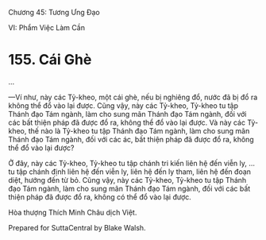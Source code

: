  

Chương 45: Tương Ưng Ðạo

VI: Phẩm Việc Làm Cần

# 155\. Cái Ghè

…

—Ví như, này các Tỷ-kheo, một cái ghè, nếu bị nghiêng đổ, nước đã bị đổ ra không thể đổ vào lại được. Cũng vậy, này các Tỷ-kheo, Tỷ-kheo tu tập Thánh đạo Tám ngành, làm cho sung mãn Thánh đạo Tám ngành, đối với các bất thiện pháp đã được đổ ra, không thể đổ vào lại được. Và này các Tỷ-kheo, thế nào là Tỷ-kheo tu tập Thánh đạo Tám ngành, làm cho sung mãn Thánh đạo Tám ngành, đối với các ác, bất thiện pháp đã được đổ ra, không thể đổ vào lại được?

Ở đây, này các Tỷ-kheo, Tỷ-kheo tu tập chánh tri kiến liên hệ đến viễn ly, … tu tập chánh định liên hệ đến viễn ly, liên hệ đến ly tham, liên hệ đến đoạn diệt, hướng đến từ bỏ. Cũng vậy, này các Tỷ-kheo, Tỷ-kheo tu tập Thánh đạo Tám ngành, làm cho sung mãn Thánh đạo Tám ngành, đối với các bất thiện pháp đã được đổ ra, không có thể đổ vào lại được.

Hòa thượng Thích Minh Châu dịch Việt.

Prepared for SuttaCentral by Blake Walsh.